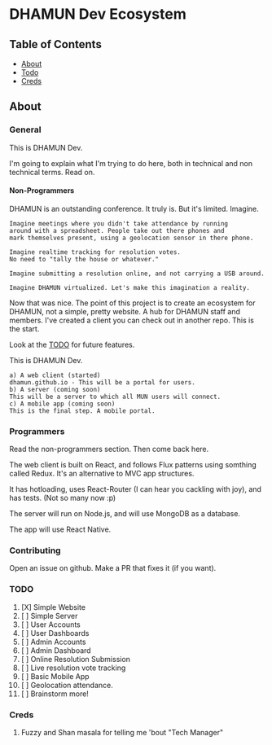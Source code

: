 DHAMUN Dev Ecosystem
=========================

## Table of Contents

- [About](#about)
- [Todo](#todo)
- [Creds](#creds)

## About

### General

This is DHAMUN Dev.

I'm going to explain what I'm trying to do here, both in technical and non technical terms. Read on.

#### Non-Programmers

DHAMUN is an outstanding conference. It truly is. 
But it's limited. Imagine.

```
Imagine meetings where you didn't take attendance by running 
around with a spreadsheet. People take out there phones and 
mark themselves present, using a geolocation sensor in there phone.

Imagine realtime tracking for resolution votes. 
No need to "tally the house or whatever." 

Imagine submitting a resolution online, and not carrying a USB around.

Imagine DHAMUN virtualized. Let's make this imagination a reality.
```

Now that was nice. The point of this project is to create an ecosystem for DHAMUN, not a simple, pretty website. A hub for DHAMUN staff and members. I've created a client you can check out in another repo. This is the start.

Look at the [TODO](#todo) for future features.

This is DHAMUN Dev. 

```
a) A web client (started)
dhamun.github.io - This will be a portal for users.
b) A server (coming soon)
This will be a server to which all MUN users will connect. 
c) A mobile app (coming soon)
This is the final step. A mobile portal.
```

### Programmers

Read the non-programmers section. Then come back here.

The web client is built on React, and follows Flux patterns using somthing called Redux. It's an alternative to MVC app structures.

It has hotloading, uses React-Router (I can hear you cackling with joy), and has tests. (Not so many now :p)

The server will run on Node.js, and will use MongoDB as a database.

The app will use React Native. 

### Contributing

Open an issue on github. Make a PR that fixes it (if you want). 

### TODO
1. [X] Simple Website
2. [ ] Simple Server
2. [ ] User Accounts
2. [ ] User Dashboards
2. [ ] Admin Accounts
2. [ ] Admin Dashboard
3. [ ] Online Resolution Submission
4. [ ] Live resolution vote tracking
5. [ ] Basic Mobile App
6. [ ] Geolocation attendance.
7. [ ] Brainstorm more!

### Creds
1. Fuzzy and Shan masala for telling me 'bout "Tech Manager"
